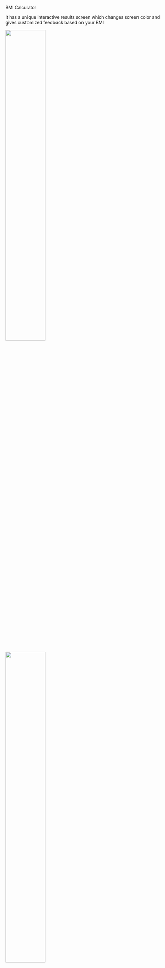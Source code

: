 BMI Calculator

It has a unique interactive results screen which changes screen color and gives customized feedback based on your BMI

<img src="https://github.com/vyanky03/bmi_calculator/assets/99646164/67d02f08-6266-4236-8ff5-620664bdd8cb" width=50% height=50%>

<img src="https://github.com/vyanky03/bmi_calculator/assets/99646164/46404612-f51a-4c7c-bcdf-6d5ee299acb8" width=50% height=50%>

<img src="https://github.com/vyanky03/bmi_calculator/assets/99646164/a1ee5c9a-dfef-4950-ae8f-2bbed4092454" width=50% height=50%>

<img src="https://github.com/vyanky03/bmi_calculator/assets/99646164/6bd3e65c-f798-4c10-b085-8e2470227c7e" width=50% height=50%>
